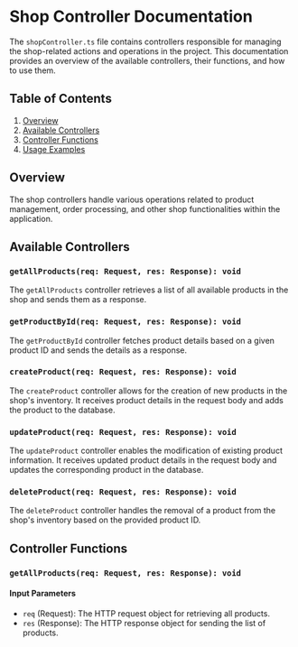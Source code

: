 # Shop Controller Documentation

The `shopController.ts` file contains controllers responsible for managing the shop-related actions and operations in the project. This documentation provides an overview of the available controllers, their functions, and how to use them.

## Table of Contents

1. [Overview](#overview)
2. [Available Controllers](#available-controllers)
3. [Controller Functions](#controller-functions)
4. [Usage Examples](#usage-examples)

## Overview

The shop controllers handle various operations related to product management, order processing, and other shop functionalities within the application.

## Available Controllers

### `getAllProducts(req: Request, res: Response): void`

The `getAllProducts` controller retrieves a list of all available products in the shop and sends them as a response.

### `getProductById(req: Request, res: Response): void`

The `getProductById` controller fetches product details based on a given product ID and sends the details as a response.

### `createProduct(req: Request, res: Response): void`

The `createProduct` controller allows for the creation of new products in the shop's inventory. It receives product details in the request body and adds the product to the database.

### `updateProduct(req: Request, res: Response): void`

The `updateProduct` controller enables the modification of existing product information. It receives updated product details in the request body and updates the corresponding product in the database.

### `deleteProduct(req: Request, res: Response): void`

The `deleteProduct` controller handles the removal of a product from the shop's inventory based on the provided product ID.

## Controller Functions

### `getAllProducts(req: Request, res: Response): void`

#### Input Parameters

-   `req` (Request): The HTTP request object for retrieving all products.
-   `res` (Response): The HTTP response object for sending the list of products.
